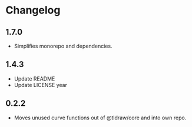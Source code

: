 # Changelog

## 1.7.0

- Simplifies monorepo and dependencies.

## 1.4.3

- Update README
- Update LICENSE year

## 0.2.2

- Moves unused curve functions out of @tldraw/core and into own repo.
